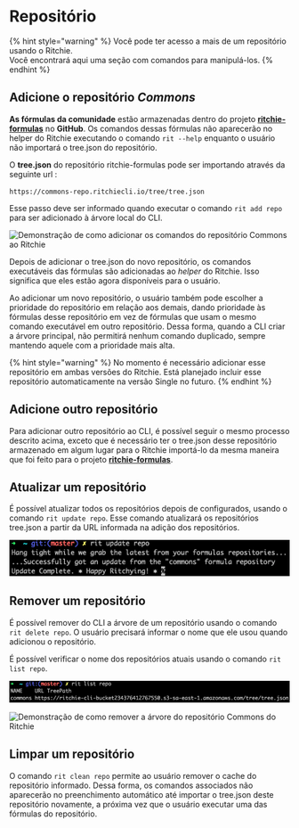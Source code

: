 # Repositório

{% hint style="warning" %}
Você pode ter acesso a mais de um repositório usando o Ritchie.   
Você encontrará aqui uma seção com comandos para manipulá-los.
{% endhint %}

## Adicione o repositório _Commons_

**As fórmulas da comunidade** estão armazenadas dentro do projeto [**ritchie-formulas**](https://github.com/ZupIT/ritchie-formulas) no **GitHub**. Os comandos dessas fórmulas não aparecerão no helper do Ritchie executando o comando `rit --help` enquanto o usuário não importará o tree.json do repositório.

O **tree.json** do repositório ritchie-formulas pode ser importando através da seguinte url :

```text
https://commons-repo.ritchiecli.io/tree/tree.json
```

Esse passo deve ser informado quando executar o comando `rit add repo` para ser adicionado à árvore local do CLI. 

![Demonstra&#xE7;&#xE3;o de como adicionar os comandos do reposit&#xF3;rio Commons ao Ritchie](../../.gitbook/assets/rit-add-repo-min.gif)

Depois de adicionar o tree.json do novo repositório, os comandos executáveis das fórmulas são adicionadas ao _helper_ do Ritchie. Isso significa que eles estão agora disponíveis para o usuário.

Ao adicionar um novo repositório, o usuário também pode escolher a prioridade do repositório em relação aos demais, dando prioridade às fórmulas desse repositório em vez de fórmulas que usam o mesmo comando executável em outro repositório. Dessa forma, quando a CLI criar a árvore principal, não permitirá nenhum comando duplicado, sempre mantendo aquele com a prioridade mais alta.

{% hint style="warning" %}
No momento é necessário adicionar esse repositório em ambas versões do Ritchie. Está planejado incluir esse repositório automaticamente na versão Single no futuro.
{% endhint %}

## **Adicione outro** repositório

Para adicionar outro repositório ao CLI, é possível seguir o mesmo processo descrito acima, exceto que é necessário ter o tree.json desse repositório armazenado em algum lugar para o Ritchie importá-lo da mesma maneira que foi feito para o projeto [**ritchie-formulas**](https://github.com/ZupIT/ritchie-formulas).

## **Atualizar um** repositório

É possível atualizar todos os repositórios depois de configurados, usando o comando `rit update repo`. Esse comando atualizará os repositórios tree.json a partir da URL informada na adição dos repositórios.

![comando rit update repo](../../.gitbook/assets/rit-update-repo.png)

## **Remover** um repositório

É possível remover do CLI a árvore de um repositório  usando o comando `rit delete repo`. O usuário precisará informar o nome que ele usou quando adicionou o repositório. 

É possível verificar o nome dos repositórios atuais usando o comando `rit list repo`.

![comando rit list repo](../../.gitbook/assets/rit-list-repo.png)

![Demonstra&#xE7;&#xE3;o de como remover a &#xE1;rvore do reposit&#xF3;rio Commons do Ritchie](../../.gitbook/assets/rit-delete-repo-min.gif)

## **Limpar** um repositório

O comando `rit clean repo` permite ao usuário remover o cache do repositório informado. Dessa forma, os comandos associados não aparecerão no preenchimento automático até importar o tree.json deste repositório novamente, a próxima vez que o usuário executar uma das fórmulas do repositório.

